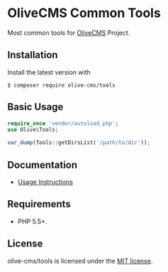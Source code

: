 # OliveCMS Common Tools

Most common tools for [OliveCMS](https://github.com/OliveCMS/) Project.

## Installation

Install the latest version with

```
$ composer require olive-cms/tools
```

## Basic Usage

``` php
require_once 'vendor/autoload.php';
use Olive\Tools;

var_dump(Tools::getDirsList('/path/to/dir'));
```

## Documentation

- [Usage Instructions](doc/01-usage.md)

## Requirements

- PHP 5.5+.

## License

olive-cms/tools is licensed under the [MIT license](http://opensource.org/licenses/MIT).
